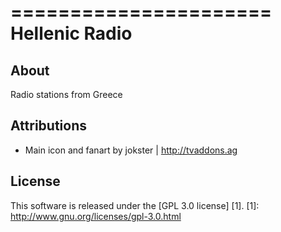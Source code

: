 ======================
Hellenic Radio
======================

About
-----
Radio stations from Greece


Attributions
---------------------
- Main icon and fanart by jokster | http://tvaddons.ag


License
-------
This software is released under the [GPL 3.0 license] [1].
[1]: http://www.gnu.org/licenses/gpl-3.0.html